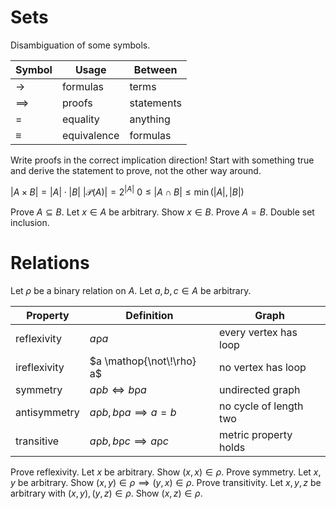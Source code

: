 
# Sets

Disambiguation of some symbols.

| Symbol     | Usage       | Between    |
| ---------- | ----------- | ---------- |
| $\to$      | formulas    | terms      |
| $\implies$ | proofs      | statements |
| $=$        | equality    | anything   |
| $\equiv$   | equivalence | formulas   |

Write proofs in the correct implication direction! Start with something true and derive the statement to prove, not the other way around.

$|A\times B | = |A| \cdot |B|$
$|\mathcal{P}(A)| = 2^{|A|}$
$0 \leq |A \cap B| \leq \min(|A|, |B|)$


Prove $A \subseteq B$. Let $x \in A$ be arbitrary. Show $x \in B$.
Prove $A = B$. Double set inclusion.


# Relations

Let $\rho$ be a binary relation on $A$. Let $a, b, c \in A$ be arbitrary.

| Property     | Definition                                                  | Graph                  |
| ------------ | ----------------------------------------------------------- | ---------------------- |
| reflexivity  | $a \mathop \rho a$                                          | every vertex has loop  |
| ireflexivity | $a \mathop{\not\!\rho} a$                                   | no vertex has loop     |
| symmetry     | $a \mathop\rho b \iff b \mathop\rho a$                      | undirected graph       |
| antisymmetry | $a \mathop\rho b, b \mathop\rho a \implies a = b$           | no cycle of length two |
| transitive   | $a \mathop\rho b, b \mathop\rho c \implies a \mathop\rho c$ | metric property holds  |

Prove reflexivity. Let $x$ be arbitrary. Show $(x, x) \in \rho$.
Prove symmetry. Let $x, y$ be arbitrary. Show $(x, y) \in \rho \implies (y,x) \in \rho$.
Prove transitivity. Let $x, y, z$ be arbitrary with $(x,y), (y,z) \in \rho$. Show $(x,z) \in \rho$.


